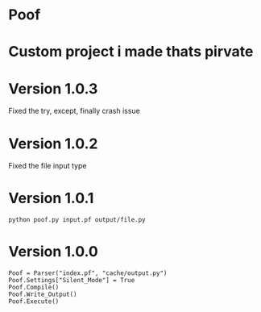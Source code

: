 # Poof

# Custom project i made thats pirvate

# Version 1.0.3
Fixed the try, except, finally crash issue

# Version 1.0.2
Fixed the file input type

# Version 1.0.1
    python poof.py input.pf output/file.py

# Version 1.0.0
    Poof = Parser("index.pf", "cache/output.py")
    Poof.Settings["Silent_Mode"] = True
    Poof.Compile()
    Poof.Write_Output()
    Poof.Execute()
